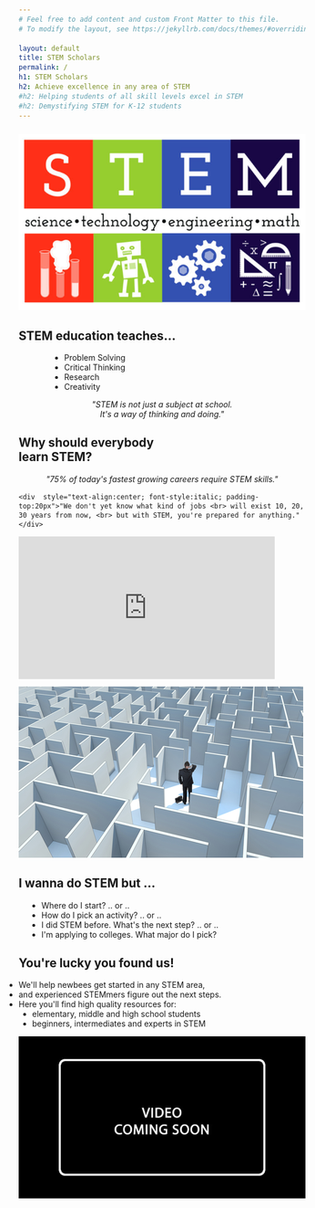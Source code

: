 ```yaml
---
# Feel free to add content and custom Front Matter to this file.
# To modify the layout, see https://jekyllrb.com/docs/themes/#overriding-theme-defaults

layout: default
title: STEM Scholars
permalink: /
h1: STEM Scholars
h2: Achieve excellence in any area of STEM
#h2: Helping students of all skill levels excel in STEM
#h2: Demystifying STEM for K-12 students
---
```

<section50>
  <img class="section50left" style="padding-top: 10px;" src="/assets/images/STEM1.jpeg">
  <div class="section50right">
    <h2>STEM education teaches...</h2> 
    <ul class="yes" style="padding-left:80px"> 
    <li>Problem Solving</li>
    <li>Critical Thinking</li>
    <li>Research</li>
    <li>Creativity</li>
    </ul>
    <div style="text-align:center; font-style:italic;">"STEM is not just a subject at school. <br> It's a way of thinking and doing." </div>
  </div>
</section50>

<section50>
  <div class="section50left">
    <h2>Why should everybody <br>learn STEM?</h2>
    <div style="text-align:center; font-style:italic;"> "75% of today's fastest growing careers require STEM skills."</div> 

    <div  style="text-align:center; font-style:italic; padding-top:20px">"We don't yet know what kind of jobs <br> will exist 10, 20, 30 years from now, <br> but with STEM, you're prepared for anything." </div>
  </div>
  <div class="section50right">
    <iframe src="https://www.youtube.com/embed/fH5iLx_jCUk" scrolling="no" allowfullscreen="" width="450" height="250" frameborder="0"><br/></iframe>
  </div>
</section50>

<section50>
  <img class="section50left" style="padding-top: 10px;" src="/assets/images/Maze.jpg">
  <div class="section50right">
    <h2>I wanna do STEM but ...</h2> 
    <ul class="l1" style="padding-left:40px"> 
    <li>Where do I start?  .. or ..</li>
    <li>How do I pick an activity? .. or ..</li>
    <li>I did STEM before. What's the next step? .. or ..</li>
    <li>I'm applying to colleges. What major do I pick?</li>
    </ul>
  </div>
</section50>

<section50>
  <div class="section50left">
    <h2>You're lucky you found us!</h2>   
    <ul class="l1" style="padding-left:0px"> 
    <li>We'll help newbees get started in any STEM area,</li>
    <li>and experienced STEMmers figure out the next steps.</li>
    <li>Here you'll find high quality resources for: 
    <ul class="l1" style="list-style-type: disc;">
    <li>elementary, middle and high school students</li>
    <li>beginners, intermediates and experts in STEM</li>
    </ul></li>
    </ul>

  </div>
  <img class="section50right" src="/assets/images/VideoComingSoon.jpg">
  <!--div class="section50right" style="padding-top: 50px;">
    <iframe src="https://www.youtube.com/embed/rmCfrV653Xo" scrolling="no" allowfullscreen="" width="450" height="250" frameborder="0"><br/></iframe>
  </div-->
</section50>
